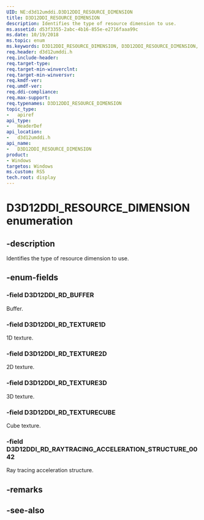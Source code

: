 ```yaml
---
UID: NE:d3d12umddi.D3D12DDI_RESOURCE_DIMENSION
title: D3D12DDI_RESOURCE_DIMENSION
description: Identifies the type of resource dimension to use.
ms.assetid: d53f3355-2abc-4b16-855e-e2716faaa99c
ms.date: 10/19/2018
ms.topic: enum
ms.keywords: D3D12DDI_RESOURCE_DIMENSION, D3D12DDI_RESOURCE_DIMENSION, 
req.header: d3d12umddi.h
req.include-header:
req.target-type:
req.target-min-winverclnt:
req.target-min-winversvr:
req.kmdf-ver:
req.umdf-ver:
req.ddi-compliance:
req.max-support:
req.typenames: D3D12DDI_RESOURCE_DIMENSION
topic_type: 
-	apiref
api_type: 
-	HeaderDef
api_location: 
-	d3d12umddi.h
api_name: 
-	D3D12DDI_RESOURCE_DIMENSION
product:
- Windows
targetos: Windows
ms.custom: RS5
tech.root: display
---
```


# D3D12DDI_RESOURCE_DIMENSION enumeration

## -description

Identifies the type of resource dimension to use.

## -enum-fields

### -field D3D12DDI_RD_BUFFER

Buffer.

### -field D3D12DDI_RD_TEXTURE1D

1D texture.

### -field D3D12DDI_RD_TEXTURE2D

2D texture.

### -field D3D12DDI_RD_TEXTURE3D

3D texture.

### -field D3D12DDI_RD_TEXTURECUBE

Cube texture.

### -field D3D12DDI_RD_RAYTRACING_ACCELERATION_STRUCTURE_0042

Ray tracing acceleration structure.

## -remarks

## -see-also
